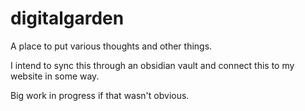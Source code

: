 # digitalgarden

A place to put various thoughts and other things.

I intend to sync this through an obsidian vault and connect this to my website in some way.

Big work in progress if that wasn't obvious.

